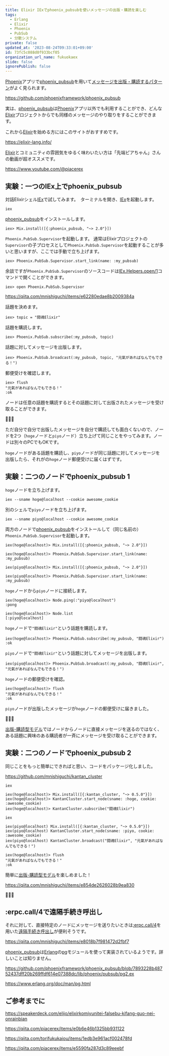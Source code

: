 ```yaml
---
title: Elixir IExでphoenix_pubsubを使いメッセージの出版・購読を楽しむ
tags:
  - Erlang
  - Elixir
  - Phoenix
  - PubSub
  - 分散システム
private: false
updated_at: '2023-08-24T09:33:01+09:00'
id: 73fc5c088d0f933bcf05
organization_url_name: fukuokaex
slide: false
ignorePublish: false
---
```

[Phoenix]アプリで[phoenix_pubsub]を用いて[メッセージを出版・購読するパターン][出版-購読型モデル]がよく見られます。

https://github.com/phoenixframework/phoenix_pubsub

実は、[phoenix_pubsub]は[Phoenix]アプリ以外でも利用することができ、どんな[Elixir]プロジェクトからでも同様のメッセージのやり取りをすることができます。

これから[Elixir]を始める方にはこのサイトがおすすめです。

https://elixir-lang.info/

[Elixir]とコミュニティの雰囲気をゆるく味わいたい方は「先端ピアちゃん」さんの動画が超オススメです。

https://www.youtube.com/@piacerex

## 実験：一つのIEx上でphoenix_pubsub

対話Elixirシェル[IEx]で試してみます。　ターミナルを開き、[IEx]を起動します。

```sh:ターミナル
iex
```

[phoenix_pubsub]をインストールします。

```elixir:IEx
iex> Mix.install([{:phoenix_pubsub, "~> 2.0"}])
```

`Phoenix.PubSub.Supervisor`を起動します。
通常はElixirプロジェクトの`Supervisor`の子プロセスとして`Phoenix.PubSub.Supervisor`を起動することが多いと思いますが、ここでは手動で立ち上げます。

```elixir:IEx
iex> Phoenix.PubSub.Supervisor.start_link(name: :my_pubsub)
```

余談ですが`Phoenix.PubSub.Supervisor`のソースコードは[IEx.Helpers.open/1](https://hexdocs.pm/iex/IEx.Helpers.html#open/1)コマンドで開くことができます。

```elixir:IEx
iex> open Phoenix.PubSub.Supervisor
```

https://qiita.com/mnishiguchi/items/e62280edae8b2009384a

話題を決めます。

```elixir:IEx
iex> topic = "闘魂Elixir"
```

話題を購読します。

```elixir:IEx
iex> Phoenix.PubSub.subscribe(:my_pubsub, topic)
```

話題に対してメッセージを出版します。

```elixir:IEx
iex> Phoenix.PubSub.broadcast(:my_pubsub, topic, "元氣があればなんでもできる！")
```

郵便受けを確認します。

```elixir:IEx
iex> flush
"元氣があればなんでもできる！"
:ok
```

ノードは任意の話題を購読するとその話題に対して出版されたメッセージを受け取ることができます。

:tada::tada::tada:

ただ自分で自分で出版したメッセージを自分で購読しても面白くないので、ノードを2つ（`hoge`ノードと`piyo`ノード）立ち上げて同じことをやってみます。ノードは別々のPCでもOKです。

`hoge`ノードがある話題を購読し、`piyo`ノードが同じ話題に対してメッセージを出版したら、それがの`hoge`ノード郵便受けに届くはずです。

## 実験：二つのノードでphoenix_pubsub 1

`hoge`ノードを立ち上げます。

```sh:CMD
iex --sname hoge@localhost --cookie awesome_cookie
```

別のシェルで`piyo`ノードを立ち上げます。

```sh:CMD
iex --sname piyo@localhost --cookie awesome_cookie
```

両方のノードで[phoenix_pubsub]をインストールして（同じ名前の）`Phoenix.PubSub.Supervisor`を起動します。

```elixir:hoge
iex(hoge@localhost)> Mix.install([{:phoenix_pubsub, "~> 2.0"}])

iex(hoge@localhost)> Phoenix.PubSub.Supervisor.start_link(name: :my_pubsub)
```

```elixir:piyo
iex(piyo@localhost)> Mix.install([{:phoenix_pubsub, "~> 2.0"}])

iex(piyo@localhost)> Phoenix.PubSub.Supervisor.start_link(name: :my_pubsub)
```

`hoge`ノードから`piyo`ノードに接続します。

```elixir:hoge
iex(hoge@localhost)> Node.ping(:"piyo@localhost")
:pong

iex(hoge@localhost)> Node.list
[:piyo@localhost]
```

`hoge`ノードで`"闘魂Elixir"`という話題を購読します。

```elixir:hoge
iex(hoge@localhost)> Phoenix.PubSub.subscribe(:my_pubsub, "闘魂Elixir")
:ok
```

`piyo`ノードで`"闘魂Elixir"`という話題に対してメッセージを出版します。

```elixir:piyo
iex(piyo@localhost)> Phoenix.PubSub.broadcast(:my_pubsub, "闘魂Elixir", "元氣があればなんでもできる！")
```

`hoge`ノードの郵便受けを確認。

```elixir:hoge
iex(hoge@localhost)> flush
"元氣があればなんでもできる！"
:ok
```

`piyo`ノードが出版したメッセージが`hoge`ノードの郵便受けに届きました。

:tada::tada::tada:

[出版-購読型モデル]ではノードからノードに直接メッセージを送るのではなく、ある話題に興味のある購読者が一斉にメッセージを受け取ることができます。

## 実験：二つのノードでphoenix_pubsub 2

同じことをもっと簡単にできればと思い、コードをパッケージ化しました。

https://github.com/mnishiguchi/kantan_cluster

```elixir:hoge
iex

iex(hoge@localhost)> Mix.install([{:kantan_cluster, "~> 0.5.0"}])
iex(hoge@localhost)> KantanCluster.start_node(sname: :hoge, cookie: :awesome_cookie)
iex(hoge@localhost)> KantanCluster.subscribe("闘魂Elixir")
```

```elixir:piyo
iex

iex(piyo@localhost) Mix.install([{:kantan_cluster, "~> 0.5.0"}])
iex(piyo@localhost) KantanCluster.start_node(sname: :piyo, cookie: :awesome_cookie)
iex(piyo@localhost) KantanCluster.broadcast("闘魂Elixir", "元氣があればなんでもできる！")
```

```elixir:hoge
iex(hoge@localhost)> flush
"元氣があればなんでもできる！"
:ok
```

簡単に[出版-購読型モデル]を楽しめました！

https://qiita.com/mnishiguchi/items/e854de2626028b9ea830

:tada::tada::tada:

## :erpc.call/4で遠隔手続き呼出し

それに対して、直接特定のノードにメッセージを送りたいときは[:erpc.call/4]を用いた[遠隔手続き呼出し]が便利そうです。

https://qiita.com/mnishiguchi/items/e8018b7f981472d2fbf7

[phoenix_pubsub]は[Erlang]の[pg]モジュールを使って実装されているようです。詳しいことは知りません。

https://github.com/phoenixframework/phoenix_pubsub/blob/7893228b48752437dff20b269ffdf614e07388dc/lib/phoenix/pubsub/pg2.ex

https://www.erlang.org/doc/man/pg.html


## ご参考までに

https://speakerdeck.com/elijo/elixirkomiyunitei-falsebu-kifang-guo-nei-onrainbian

https://qiita.com/piacerex/items/e0b6e46b1325bb931122

https://qiita.com/torifukukaiou/items/1edb3e961acf002478fd

https://qiita.com/piacerex/items/e5590fa287d3c89eeebf

[Dashbit]: https://dashbit.co/
[Elixir]: https://elixir-lang.org/
[Erlang]: https://www.erlang.org/
[Phoenix]: https://www.phoenixframework.org/
[Nerves]: https://hexdocs.pm/nerves
[Livebook]: https://livebook.dev/
[IEx]: https://elixirschool.com/ja/lessons/basics/basics/#%E5%AF%BE%E8%A9%B1%E3%83%A2%E3%83%BC%E3%83%89
[Node | hexdocs]: https://hexdocs.pm/elixir/Node.html
[otp_distribution | elixirschool]: https://elixirschool.com/ja/lessons/advanced/otp_distribution
[Node.ping/1]: https://hexdocs.pm/elixir/Node.html#ping/1
[Node.connect/1]: https://hexdocs.pm/elixir/Node.html#connect/1
[Node.spawn/2]: https://hexdocs.pm/elixir/Node.html#spawn/2
[Node.list/0]: https://hexdocs.pm/elixir/Node.html#list/0
[Node.set_cookie/2]: https://hexdocs.pm/elixir/Node.html#set_cookie/2
[Node.get_cookie/0]: https://hexdocs.pm/elixir/Node.html#get_cookie/0
[epmd]: https://www.erlang.org/doc/man/epmd.html
[rpc]: https://www.erlang.org/doc/man/rpc.html
[erpc]: https://www.erlang.org/doc/man/erpc.html
[phoenix_live_dashboard]: https://github.com/phoenixframework/phoenix_live_dashboard
[phoenix_pubsub]: https://github.com/phoenixframework/phoenix_pubsub
[遠隔手続き呼出し]: https://ja.wikipedia.org/wiki/%E9%81%A0%E9%9A%94%E6%89%8B%E7%B6%9A%E3%81%8D%E5%91%BC%E5%87%BA%E3%81%97
[BEAM (Erlang virtual machine)]: https://en.wikipedia.org/wiki/BEAM_(Erlang_virtual_machine)
[:erpc.call/4]: https://www.erlang.org/doc/man/erpc.html#call-4
[IEx.Helpers.open/1]: https://hexdocs.pm/iex/IEx.Helpers.html#open/1
[Enum.reduce/3]: https://hexdocs.pm/elixir/Enum.html#reduce/3
[IEx.Helpers.h/1]: https://hexdocs.pm/iex/IEx.Helpers.html#h/1
[VS Code]: https://code.visualstudio.com/
[環境変数]: https://ja.wikipedia.org/wiki/%E7%92%B0%E5%A2%83%E5%A4%89%E6%95%B0
[Kernel]: https://hexdocs.pm/elixir/Kernel.html
[出版-購読型モデル]: https://ja.wikipedia.org/wiki/%E5%87%BA%E7%89%88-%E8%B3%BC%E8%AA%AD%E5%9E%8B%E3%83%A2%E3%83%87%E3%83%AB
[pg]: https://www.erlang.org/doc/man/pg.html
